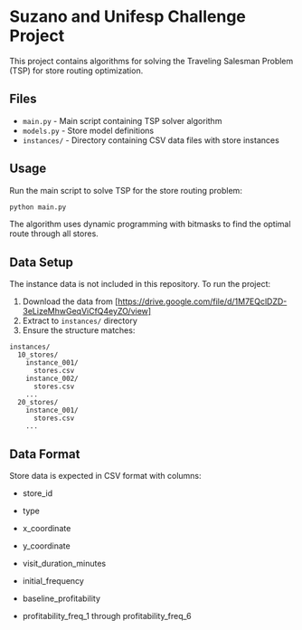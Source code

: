 # Suzano and Unifesp Challenge Project

This project contains algorithms for solving the Traveling Salesman Problem (TSP) for store routing optimization.

## Files

- `main.py` - Main script containing TSP solver algorithm
- `models.py` - Store model definitions
- `instances/` - Directory containing CSV data files with store instances

## Usage

Run the main script to solve TSP for the store routing problem:

```bash
python main.py
```

The algorithm uses dynamic programming with bitmasks to find the optimal route through all stores.

## Data Setup

The instance data is not included in this repository. To run the project:

1. Download the data from [https://drive.google.com/file/d/1M7EQclDZD-3eLizeMhwGeqViCfQ4eyZO/view]
2. Extract to `instances/` directory
3. Ensure the structure matches:

```
instances/
  10_stores/
    instance_001/
      stores.csv
    instance_002/
      stores.csv
    ...
  20_stores/
    instance_001/
      stores.csv
    ...
```

## Data Format

Store data is expected in CSV format with columns:
- store_id
- type
- x_coordinate
- y_coordinate
- visit_duration_minutes
- initial_frequency
- baseline_profitability

- profitability_freq_1 through profitability_freq_6
